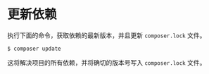 # 更新依赖

执行下面的命令，获取依赖的最新版本，并且更新 `composer.lock` 文件。

```shell
$ composer update
```

这将解决项目的所有依赖，并将确切的版本号写入 `composer.lock` 文件。